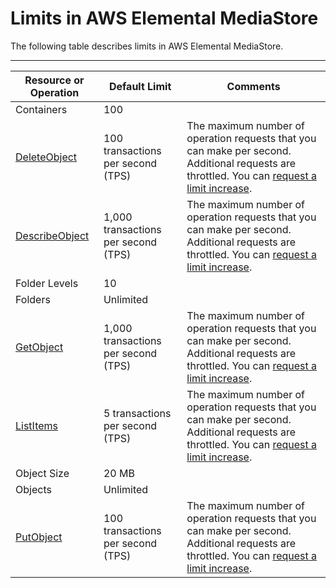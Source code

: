 # Limits in AWS Elemental MediaStore<a name="limits"></a>

The following table describes limits in AWS Elemental MediaStore\. 


****  

|  Resource or Operation  |  Default Limit  |  Comments  | 
| --- | --- | --- | 
| Containers | 100 |  | 
|  [DeleteObject](https://docs.aws.amazon.com/mediastore/latest/apireference/API_objstore_DeleteObject.html)  |  100 transactions per second \(TPS\)  |  The maximum number of operation requests that you can make per second\. Additional requests are throttled\. You can [request a limit increase](https://console.aws.amazon.com/support/home#/case/create?issueType=service-limit-increase&limitType=service-code-mediastore)\.  | 
|  [DescribeObject](https://docs.aws.amazon.com/mediastore/latest/apireference/API_objstore_DescribeObject.html)  |  1,000 transactions per second \(TPS\)  |  The maximum number of operation requests that you can make per second\. Additional requests are throttled\. You can [request a limit increase](https://console.aws.amazon.com/support/home#/case/create?issueType=service-limit-increase&limitType=service-code-mediastore)\.  | 
| Folder Levels | 10 |  | 
| Folders | Unlimited |  | 
|  [GetObject](https://docs.aws.amazon.com/mediastore/latest/apireference/API_objstore_GetObject.html)  |  1,000 transactions per second \(TPS\)  |  The maximum number of operation requests that you can make per second\. Additional requests are throttled\. You can [request a limit increase](https://console.aws.amazon.com/support/home#/case/create?issueType=service-limit-increase&limitType=service-code-mediastore)\.  | 
|  [ListItems](https://docs.aws.amazon.com/mediastore/latest/apireference/API_objstore_ListItems.html)  |  5 transactions per second \(TPS\)  |  The maximum number of operation requests that you can make per second\. Additional requests are throttled\. You can [request a limit increase](https://console.aws.amazon.com/support/home#/case/create?issueType=service-limit-increase&limitType=service-code-mediastore)\.  | 
| Object Size | 20 MB |  | 
| Objects | Unlimited |  | 
|  [PutObject](https://docs.aws.amazon.com/mediastore/latest/apireference/API_objstore_PutObject.html)  |  100 transactions per second \(TPS\)  |  The maximum number of operation requests that you can make per second\. Additional requests are throttled\. You can [request a limit increase](https://console.aws.amazon.com/support/home#/case/create?issueType=service-limit-increase&limitType=service-code-mediastore)\.  | 